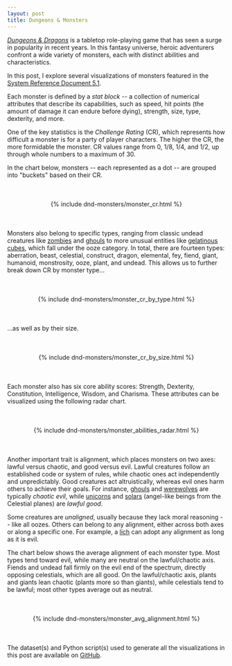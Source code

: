 ```yaml
---
layout: post
title: Dungeons & Monsters
---
```


[*Dungeons & Dragons*](https://en.wikipedia.org/wiki/Dungeons_%26_Dragons) is a tabletop role-playing game that has seen a surge in popularity in recent years. In this fantasy universe, heroic adventurers confront a wide variety of monsters, each with distinct abilities and characteristics.

In this post, I explore several visualizations of monsters featured in the [System Reference Document 5.1](https://www.dndbeyond.com/srd).

Each monster is defined by a *stat block* -- a collection of numerical attributes that describe its capabilities, such as speed, hit points (the amount of damage it can endure before dying), strength, size, type, dexterity, and more.

One of the key statistics is the *Challenge Rating* (CR), which represents how difficult a monster is for a party of player characters. The higher the CR, the more formidable the monster. CR values range from 0, 1/8, 1/4, and 1/2, up through whole numbers to a maximum of 30.

In the chart below, monsters -- each represented as a dot -- are grouped into "buckets" based on their CR.

<div style="display: flex; justify-content: center; margin: 50px 0;">
    {% include dnd-monsters/monster_cr.html %}
</div>

Monsters also belong to specific types, ranging from classic undead creatures like [zombies](https://forgottenrealms.fandom.com/wiki/Zombie) and [ghouls](https://forgottenrealms.fandom.com/wiki/Ghoul) to more unusual entities like [gelatinous cubes](https://forgottenrealms.fandom.com/wiki/Gelatinous_cube), which fall under the ooze category. In total, there are fourteen types: aberration, beast, celestial, construct, dragon, elemental, fey, fiend, giant, humanoid, monstrosity, ooze, plant, and undead. This allows us to further break down CR by monster type...

<div style="display: flex; justify-content: center; margin: 50px 0;">
    {% include dnd-monsters/monster_cr_by_type.html %}
</div>

...as well as by their size.

<div style="display: flex; justify-content: center; margin: 50px 0;">
    {% include dnd-monsters/monster_cr_by_size.html %}
</div>

Each monster also has six core ability scores: Strength, Dexterity, Constitution, Intelligence, Wisdom, and Charisma. These attributes can be visualized using the following radar chart.

<div style="display: flex; justify-content: center; margin: 50px 0;">
    {% include dnd-monsters/monster_abilities_radar.html %}
</div>

Another important trait is alignment, which places monsters on two axes: lawful versus chaotic, and good versus evil. Lawful creatures follow an established code or system of rules, while chaotic ones act independently and unpredictably. Good creatures act altruistically, whereas evil ones harm others to achieve their goals. For instance, [ghouls](https://forgottenrealms.fandom.com/wiki/Ghoul) and [werewolves](https://forgottenrealms.fandom.com/wiki/Werewolf) are typically *chaotic evil*, while [unicorns](https://forgottenrealms.fandom.com/wiki/Unicorn) and [solars](https://forgottenrealms.fandom.com/wiki/Solar) (angel-like beings from the Celestial planes) are *lawful good*.

Some creatures are *unaligned*, usually because they lack moral reasoning -- like all oozes. Others can belong to any alignment, either across both axes or along a specific one. For example, a [lich](https://forgottenrealms.fandom.com/wiki/Lich) can adopt any alignment as long as it is evil.

The chart below shows the average alignment of each monster type. Most types tend toward evil, while many are neutral on the lawful/chaotic axis. Fiends and undead fall firmly on the evil end of the spectrum, directly opposing celestials, which are all good. On the lawful/chaotic axis, plants and giants lean chaotic (plants more so than giants), while celestials tend to be lawful; most other types average out as neutral.

<div style="display: flex; justify-content: center; margin: 50px 0;">
    {% include dnd-monsters/monster_avg_alignment.html %}
</div>

<div class="note-box">
    The dataset(s) and Python script(s) used to generate all the visualizations in this post are available on <a href="https://github.com/ffiza/dnd-monsters" target="_blank" rel="noopener noreferrer">GitHub</a>.
</div>